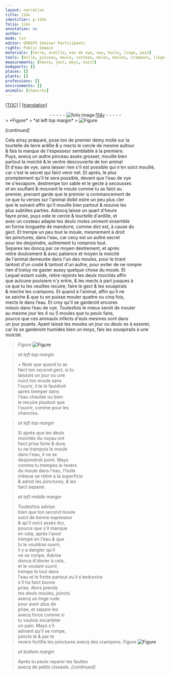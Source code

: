```yaml
---
layout: narrative
title: 114v
identifier: p-114v
folio: 114v
annotation: no
author:
mode: tcn
editor: GR8975 Seminar Participants
rights: Public Domain
materials: [terre, ardille, eau de vye, eau, huile, linge, pain]
tools: [molle, pinceau, moule, costeau, moles, moules, crampons, linge rude, ciseaulx]
measurements: [heure, jour, moys, nuict]
bodyparts: []
places: []
plants: []
professions: []
environments: []
animals: [chancres]
---
```


<p><a href="{{ site.baseurl }}/normalized/">[TOC]</a> | <a href="{{ site.baseurl }}/texts/p-114v_tl/" target="_blank">[translation]</a></p><div class="folio" align="center">- - - - - <a href="http://gallica.bnf.fr/ark:/12148/btv1b10500001g/f234.image" target="_blank"><img src="https://cu-mkp.github.io/2017-workshop-edition/assets/photo-icon.png" alt="folio image: " style="display:inline-block; margin-bottom:-3px;"/>114v</a> - - - - - </div>  
> *Figure*
> *at left top margin*
> <a href="https://drive.google.com/open?id=0B9-oNrvWdlO5dmlRQm1lTjc4aXc" target="_blank"><img src="https://cu-mkp.github.io/GR8975-edition/assets/photo-icon.png" alt="Figure" style="display:inline-block; margin-bottom:-3px;"/></a>
 
 
*[continued]*
  
Cela ainsy præparé, pose ton <span class="del">de</span> premier demy <span class="tl">molle</span> sur la<br/> tourtelle de <span class="del"><span class="m">terre</span></span> <span class="m">ardille</span> & y mects le cercle de mesme aultour<br/> & fais la marque de l'espesseur semblable à la premiere.<br/> Puys, avecq un aultre <span class="tl">pinceau</span> assés grosset, mouille bien<br/> partout la moictié <span class="del">& le ventre</span> descouverte de ton animal<br/> <span class="del">Et</span> <span class="add">d'<span class="m">eau de vye</span></span>, sans laisser rien s'il est possible qui n'en soict mouillé,<br/> car c'est le secret qui faict venir net. Et aprés, le plus<br/> promptement qu'il te sera possible, devant que l'<span class="m">eau de vye</span><br/> <span class="del">ne</span> s'esvapore, destrempe ton sable et le gecte à secousses<br/> et en souflant & mouva<span class="exp">n</span>t le <span class="tl">moule</span> co<span class="exp">mm</span>e tu as faict au<br/> premier, prenant garde que le <span class="del">premier q</span> commancem<span class="exp">ent</span> de<br/> ce que tu verses sur l'animal doibt estre un peu plus cler<br/> que le suivant affin qu'il mouille bien partout & resuive les<br/> plus subtilles parties. Adoncq laisse un quart d'<span class="ms"><span class="tmp">heure</span></span><br/> fayre prise, puys oste le cercle & tourtelle d'<span class="m">ardille</span>, et<br/> avec un <span class="tl">costeau</span> adapte tes deulx <span class="tl">moles</span> uniment ensemble<br/> en forme longuette de <span class="mu">mandorre</span>, co<span class="exp">mm</span>e dict est, à cause du<br/> gect. Et trempe un peu tout le <span class="tl">moule</span>, mesmem<span class="exp">ent</span> à droit<br/> les joinctures, dans l'<span class="m">eau</span>, car cecy est un aultre secret<br/> pour les desjoindre, aultrement tu romprois tout.<br/> Separes les doncq par ce moyen dextrement, et aprés<br/> retire doulcement & avec patience et moyen la moictié<br/> de l'animal demeurée dans l'un des <span class="tl">moules</span>, <span class="del">pour</span> le tirant<br/> tantost d'un costé & tantost d'un aultre, pour eviter de ne rompre<br/> rien d'iceluy ne gaster aussy quelque chose du <span class="tl">moule</span>. <span class="del">Et</span><br/> Lequel estant vuide, <span class="del">retire</span> rejoints les deulx moictiés affin<br/> que aulcune poulsiere n'y entre, & les mects à part jusques à<br/> ce que tu les veuilles recuire, faire le gect & les souspirals<br/> & mectre les <span class="tl">crampons</span>. Et quand à l'animal, affin qu'il ne<br/> se seiche & que tu en puisse mouler quattre ou cinq fois,<br/> mects le dans l’<span class="m">eau</span>. Et croy qu'il se garderoit encores<br/> mieulx dans l’<span class="m">eau de vye</span>. Toutesfois le mieux seroit de mouler<br/> au mesme <span class="tmp">jour</span> les 4 ou 5 <span class="tl">moules</span> que tu peulx faire,<br/> pource que ces animaulx infects d'eulx mesmes sont dans<br/> un <span class="ms"><span class="tmp">jour</span></span> <span class="sn">puants</span>. Ayant laissé tes <span class="tl">moules</span> un <span class="ms"><span class="tmp">jour</span></span> ou deulx <span class="del">es</span> à essorer,<br/> car ils se garderont humides bien un <span class="ms"><span class="tmp">moys</span></span>, fais les souspirails à une moictié. 
> *Figure*
> <a href="https://drive.google.com/open?id=0B9-oNrvWdlO5dkk3MW10YzNIbDg" target="_blank"><img src="https://cu-mkp.github.io/GR8975-edition/assets/photo-icon.png" alt="Figure" style="display:inline-block; margin-bottom:-3px;"/></a>

 
> *at left top margin*
> 
> 
>   \+ Note que quand tu as<br/> faict ton second <span class="add">gect</span>, si tu<br/> laissois un <span class="ms"><span class="tmp">jour</span></span> ou une<br/> <span class="ms"><span class="tmp">nuict</span></span> ton <span class="tl">moule</span> sans<br/> l'ouvrir, il te le fauldroit<br/> aprés tremper dans<br/> l'<span class="m">eau</span> chaulde ou bien<br/> le recuire plustost que<br/> l'ouvrir, co<span class="exp">mm</span>e pour les<br/> <span class="al">chancres</span>.
 
> *at left top margin*
> 
> 
>   Si aprés que les deulx<br/> moictiés du noyau ont<br/> faict prise forte & dure,<br/> tu ne trampois le <span class="tl">moule</span><br/> dans l'<span class="m">eau</span>, il ne se<br/> desjoindroit point. Mays<br/> comme tu trempes le revers<br/> du <span class="tl">moule</span> dans l'<span class="m">eau</span>, l'<span class="m">huile</span><br/> imbeue se retire à la superficie<br/> & adroit les joinctures, & les<br/> faict separer.
 
> *at left middle margin*
> 
> 
>   Toutesfois advise<br/> bien que ton second <span class="tl">moule</span><br/> soict de bonne espesseur<br/> & qu'il soict assés dur,<br/> pource que s'il manque<br/> en cela, aprés l'avoir<br/> trempé en l'<span class="m">eau</span> & que<br/> tu le vouldras ouvrir,<br/> il y a dangier qu'il<br/> ne se rompe. Advise<br/> doncq d'obvier à cela,<br/> et le voulant ouvrir,<br/> trempe le tout dans<br/> l'<span class="m">eau</span> <span class="add">et le frotte partout</span> ou il s'endurcira<br/> s'il ha faict bonne<br/> prise. Alors prends<br/> tes deulx <span class="tl">moules</span>, joincts<br/> avecq un <span class="tl"><span class="m">linge</span> rude</span><br/> pour avoir plus de<br/> prise, et separe les<br/> avecq force co<span class="exp">mm</span>e si<br/> tu voulois escarteler<br/> un <span class="m">pain</span>. Mays s'il<br/> advient qu'il se rompe,<br/> joincts le & par le<br/> revers fortifie les joinctures avecq des <span class="tl">crampons</span>. 
> *Figure*
> <a href="https://drive.google.com/open?id=0B9-oNrvWdlO5NmZxVUxKTmhYSXM" target="_blank"><img src="https://cu-mkp.github.io/GR8975-edition/assets/photo-icon.png" alt="Figure" style="display:inline-block; margin-bottom:-3px;"/></a>
 
 
> *at bottom margin*
> 
> 
>   Aprés tu peulx reparer les faultes<br/> avecq de petits <span class="tl">ciseaulx</span>. 
*[continued]*
 
 
